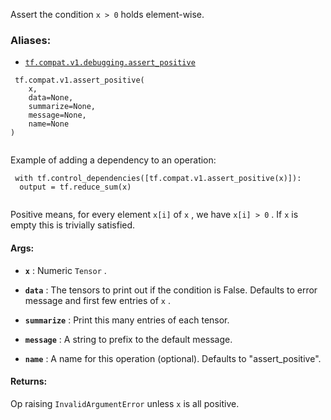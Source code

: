 Assert the condition  `x > 0`  holds element-wise.



### Aliases:

- [ `tf.compat.v1.debugging.assert_positive` ](/api_docs/python/tf/compat/v1/assert_positive)



```
 tf.compat.v1.assert_positive(
    x,
    data=None,
    summarize=None,
    message=None,
    name=None
)
 
```

Example of adding a dependency to an operation:



```
 with tf.control_dependencies([tf.compat.v1.assert_positive(x)]):
  output = tf.reduce_sum(x)
 
```

Positive means, for every element  `x[i]`  of  `x` , we have  `x[i] > 0` .
If  `x`  is empty this is trivially satisfied.



#### Args:

- **`x`** :  Numeric  `Tensor` .

- **`data`** :  The tensors to print out if the condition is False.  Defaults to
error message and first few entries of  `x` .

- **`summarize`** : Print this many entries of each tensor.

- **`message`** : A string to prefix to the default message.

- **`name`** : A name for this operation (optional).  Defaults to "assert_positive".



#### Returns:
Op raising  `InvalidArgumentError`  unless  `x`  is all positive.

